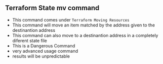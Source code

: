 ## Terraform State mv command
- This command comes under `Terraform Moving Resources`
- This command will move an item matched by the address given to the destinantion address 
- This command can also move to a destinantion address in a completely diferent state file 
- This is a Dangerous Command 
- very advanced usage command 
- results will be unpredictable 